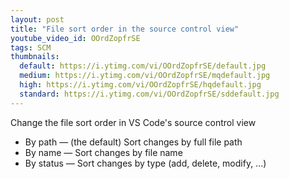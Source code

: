 ```yaml
---
layout: post
title: "File sort order in the source control view"
youtube_video_id: OOrdZopfrSE
tags: SCM
thumbnails:
  default: https://i.ytimg.com/vi/OOrdZopfrSE/default.jpg
  medium: https://i.ytimg.com/vi/OOrdZopfrSE/mqdefault.jpg
  high: https://i.ytimg.com/vi/OOrdZopfrSE/hqdefault.jpg
  standard: https://i.ytimg.com/vi/OOrdZopfrSE/sddefault.jpg
---
```


Change the file sort order in VS Code's source control view

* By path — (the default) Sort changes by full file path
* By name — Sort changes by file name
* By status — Sort changes by type (add, delete, modify, ...)
